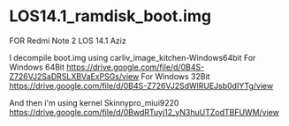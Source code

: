 # LOS14.1_ramdisk_boot.img
FOR Redmi Note 2 LOS 14.1 Aziz

I decompile boot.img using carliv_image_kitchen-Windows64bit
For Windows 64Bit
https://drive.google.com/file/d/0B4S-Z726VJ2SaDRSLXBVaExPSGs/view
For Windows 32Bit
https://drive.google.com/file/d/0B4S-Z726VJ2SdWlRUEJsb0dIYTg/view

And then i'm using kernel Skinnypro_miui9220
https://drive.google.com/file/d/0BwdRTuyj12_yN3huUTZodTBFUWM/view
